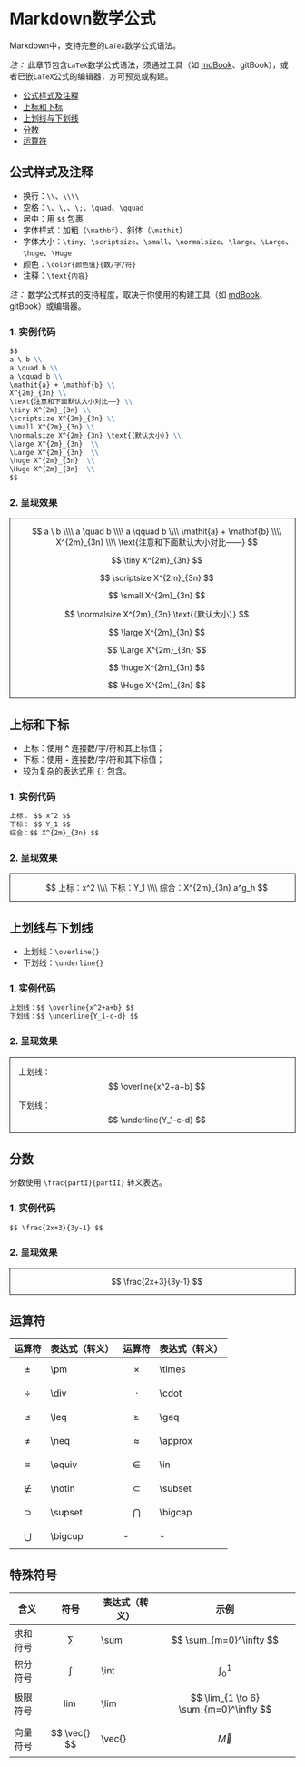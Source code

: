 # Markdown数学公式

Markdown中，支持完整的`LaTeX`数学公式语法。

*注：* 此章节包含`LaTeX`数学公式语法，须通过工具（如 [mdBook](https://mdbook.budshome.com)、gitBook），或者已嵌`LaTeX`公式的编辑器，方可预览或构建。

- [公式样式及注释](#公式样式及注释)
- [上标和下标](#上标和下标)
- [上划线与下划线](#上划线与下划线)
- [分数](#分数)
- [运算符](#运算符)

## 公式样式及注释

- 换行：`\\`、`\\\\`
- 空格：`\`、`\,`、`\;`、`\quad`、`\qquad`
- 居中：用 `$$` 包裹
- 字体样式：加粗（`\mathbf`）、斜体（`\mathit`）
- 字体大小：`\tiny`、`\scriptsize`、`\small`、`\normalsize`、`\large`、`\Large`、`\huge`、`\Huge`
- 颜色：`\color{颜色值}{数/字/符}`
- 注释：`\text{内容}`

*注：* 数学公式样式的支持程度，取决于你使用的构建工具（如 [mdBook](https://mdbook.budshome.com)、gitBook）或编辑器。

### 1. 实例代码

``` Markdown
$$
a \ b \\
a \quad b \\
a \qquad b \\
\mathit{a} + \mathbf{b} \\
X^{2m}_{3n} \\
\text{注意和下面默认大小对比——} \\
\tiny X^{2m}_{3n} \\
\scriptsize X^{2m}_{3n} \\
\small X^{2m}_{3n} \\
\normalsize X^{2m}_{3n} \text{（默认大小）} \\
\large X^{2m}_{3n}  \\
\Large X^{2m}_{3n}  \\
\huge X^{2m}_{3n}  \\
\Huge X^{2m}_{3n}  \\
$$
```

### 2. 呈现效果

<div style="border:1px solid;margin:0px;padding:0px 0px 0px 15px">

$$ 
a \ b \\\\
a \quad b \\\\
a \qquad b \\\\
\mathit{a} + \mathbf{b} \\\\
X^{2m}_{3n} \\\\
\text{注意和下面默认大小对比——}
$$

$$ \tiny X^{2m}_{3n} $$

$$ \scriptsize X^{2m}_{3n} $$

$$ \small X^{2m}_{3n} $$

$$ \normalsize X^{2m}_{3n} \text{（默认大小）} $$

$$ \large X^{2m}_{3n} $$

$$ \Large X^{2m}_{3n} $$

$$ \huge X^{2m}_{3n} $$

$$ \Huge X^{2m}_{3n} $$

</div>

## 上标和下标

- 上标：使用 **`^`** 连接数/字/符和其上标值；
- 下标：使用 **`-`** 连接数/字/符和其下标值；
- 较为复杂的表达式用 `{}` 包含。

### 1. 实例代码

``` Markdown
上标： $$ x^2 $$
下标： $$ Y_1 $$
综合：$$ X^{2m}_{3n} $$
```

### 2. 呈现效果

<div style="border:1px solid;margin:0px;padding:0px 0px 0px 15px">

$$
上标：x^2 \\\\
下标：Y_1 \\\\
综合：X^{2m}_{3n} a^g_h
$$

</div>

## 上划线与下划线

- 上划线：`\overline{}`
- 下划线：`\underline{}`

### 1. 实例代码

``` Markdown
上划线：$$ \overline{x^2+a+b} $$
下划线：$$ \underline{Y_1-c-d} $$
```

### 2. 呈现效果

<div style="border:1px solid;margin:0px;padding:0px 0px 0px 15px">

上划线：$$ \overline{x^2+a+b} $$

下划线：$$ \underline{Y_1-c-d} $$

</div>

## 分数

分数使用 `\frac{partI}{partII}` 转义表达。

### 1. 实例代码

``` Markdown
$$ \frac{2x+3}{3y-1} $$
```

### 2. 呈现效果

<div style="border:1px solid;margin:0px;padding:0px 0px 0px 15px">

$$ \frac{2x+3}{3y-1} $$

</div>

## 运算符

运算符 | 表达式（转义） | 运算符  | 表达式（转义）
------ | ------ | ------ | ------
$$ \pm $$ | \pm | $$ \times $$ | \times
$$ \div $$ | \div | $$ \cdot $$ | \cdot
$$ \leq $$ | \leq | $$ \geq $$ | \geq
$$ \neq $$ | \neq | $$ \approx $$ | \approx
$$ \equiv $$ | \equiv | $$ \in $$ | \in
$$ \notin $$ | \notin | $$ \subset $$ | \subset
$$ \supset $$ | \supset | $$ \bigcap $$ | \bigcap
$$ \bigcup $$ | \bigcup | - | -

## 特殊符号

含义 | 符号 | 表达式（转义） | 示例
------ | ------ | ------ | ------
求和符号 | $$ \sum $$ | \sum | $$ \sum_{m=0}^\infty $$
积分符号 | $$ \int $$ | \int | $$ \int_0^1 $$
极限符号 | $$ \lim $$ | \lim | $$ \lim_{1 \to 6} \sum_{m=0}^\infty $$
向量符号 | $$ \vec{} $$ | \vec{} | $$ \vec{M} $$
